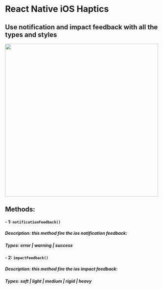 # React Native iOS Haptics
## Use notification and impact feedback with all the types and styles

<img src="https://user-images.githubusercontent.com/59441376/199611418-08794a74-443a-419b-b9a0-2703bcec4025.png" width="500px" />

## Methods:
#### - 1: `notificationFeedback()`
##### Description: this method fire the ios notification feedback:
##### Types: error | warning | success

#### - 2: `impactFeedback()`
##### Description: this method fire the ios impact feedback:
##### Types: soft | light | medium | rigid | heavy
